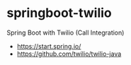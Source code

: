 # springboot-twilio
Spring Boot with Twilio (Call Integration)

* https://start.spring.io/
* https://github.com/twilio/twilio-java
